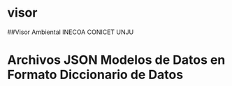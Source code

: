 # visor
##Visor Ambiental INECOA CONICET UNJU
# Archivos JSON Modelos de Datos en Formato Diccionario de Datos
